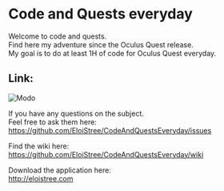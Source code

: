 # Code and Quests everyday 
Welcome to code and quests.   
Find here my adventure since the Oculus Quest release.   
My goal is to do at least 1H of code for Oculus Quest everyday.   

## Link:    
![Modo](https://github.com/EloiStree/CodeAndQuestsEveryday/blob/master/Modo/EloiStreeModoFooter.png?raw=true)   


If you have any questions on the subject.   
Feel free to ask them here:     
https://github.com/EloiStree/CodeAndQuestsEveryday/issues    

Find the wiki here:   
https://github.com/EloiStree/CodeAndQuestsEveryday/wiki

Download the application here:   
http://eloistree.com   
